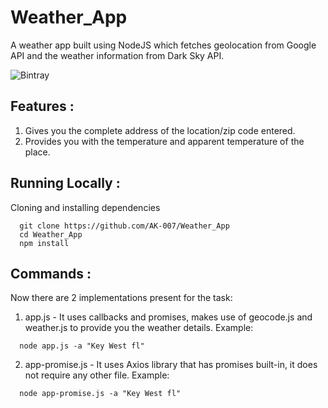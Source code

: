 # Weather_App
A weather app built using NodeJS which fetches geolocation from Google API and the weather information from Dark Sky API.

![Bintray](https://img.shields.io/badge/dependencies-up%20to%20date-brightgreen.svg)

## Features :

1. Gives you the complete address of the location/zip code entered.
2. Provides you with the temperature and apparent temperature of the place.

## Running Locally :

Cloning and installing dependencies
```
  git clone https://github.com/AK-007/Weather_App
  cd Weather_App
  npm install
```
## Commands :

Now there are 2 implementations present for the task:

1. app.js - It uses callbacks and promises, makes use of geocode.js and weather.js to provide you the weather details.
Example:
```
  node app.js -a "Key West fl"
```

2. app-promise.js - It uses Axios library that has promises built-in, it does not require any other file.
Example:
```
  node app-promise.js -a "Key West fl"
```
